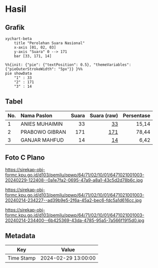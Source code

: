 # Hasil

## Grafik

```mermaid
xychart-beta
    title "Perolehan Suara Nasional"
    x-axis [01, 02, 03]
    y-axis "Suara" 0 --> 171
    bar [33, 171, 14]
```

```mermaid
%%{init: {"pie": {"textPosition": 0.5}, "themeVariables": {"pieOuterStrokeWidth": "5px"}} }%%
pie showData
    "1" : 33
    "2" : 171
    "3" : 14
```

## Tabel

| No. | Nama Paslon    | Suara | Suara (raw) | Persentase |
|:--- |:-------------- | -----:| -----------:| ----------:|
| 1   | ANIES MUHAIMIN | 33    | [33][p-1]   | 15,14      |
| 2   | PRABOWO GIBRAN | 171   | [171][p-2]  | 78,44      |
| 3   | GANJAR MAHFUD  | 14    | [14][p-3]   | 6,42       |


[p-1]: https://github.com/gigit-pemilu/pemilu-2024/blob/main/pilpres/hitung-suara/sub/64-kalimantan-timur/sub/71-kota-balikpapan/sub/02-balikpapan-barat/sub/1001-baru-ilir/sub/003-tps/sub/paslon-1.txt
[p-2]: https://github.com/gigit-pemilu/pemilu-2024/blob/main/pilpres/hitung-suara/sub/64-kalimantan-timur/sub/71-kota-balikpapan/sub/02-balikpapan-barat/sub/1001-baru-ilir/sub/003-tps/sub/paslon-2.txt
[p-3]: https://github.com/gigit-pemilu/pemilu-2024/blob/main/pilpres/hitung-suara/sub/64-kalimantan-timur/sub/71-kota-balikpapan/sub/02-balikpapan-barat/sub/1001-baru-ilir/sub/003-tps/sub/paslon-3.txt

## Foto C Plano

https://sirekap-obj-formc.kpu.go.id/d103/pemilu/ppwp/64/71/02/10/01/6471021001003-20240229-122408--0a1e7fa2-0695-47a9-a8a1-43c5d2d78b6c.jpg

https://sirekap-obj-formc.kpu.go.id/d103/pemilu/ppwp/64/71/02/10/01/6471021001003-20240214-234227--ad39b9e5-2f6a-45a2-bec6-fdc5a1d616cc.jpg

https://sirekap-obj-formc.kpu.go.id/d103/pemilu/ppwp/64/71/02/10/01/6471021001003-20240214-234400--6b425369-43da-4785-95a5-7a566f1915d0.jpg


## Metadata

| Key        | Value               |
| ---------- | ------------------- |
| Time Stamp | 2024-02-29 13:00:00 |



